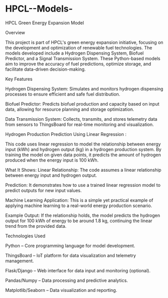 # HPCL--Models-
HPCL Green Energy Expansion Model

Overview

This project is part of HPCL's green energy expansion initiative, focusing on the development and optimization of renewable fuel technologies. The models developed include a Hydrogen Dispensing System, Biofuel Predictor, and a Signal Transmission System. These Python-based models aim to improve the accuracy of fuel predictions, optimize storage, and facilitate data-driven decision-making.

Key Features

Hydrogen Dispensing System: Simulates and monitors hydrogen dispensing processes to ensure efficient and safe fuel distribution.

Biofuel Predictor: Predicts biofuel production and capacity based on input data, allowing for resource planning and storage optimization.

Data Transmission System: Collects, transmits, and stores telemetry data from sensors to ThingsBoard for real-time monitoring and visualization.

Hydrogen Production Prediction Using Linear Regression :

This code uses linear regression to model the relationship between energy input (kWh) and hydrogen output (kg) in a hydrogen production system. By training the model on given data points, it predicts the amount of hydrogen produced when the energy input is 100 kWh.

What It Shows:
Linear Relationship: The code assumes a linear relationship between energy input and hydrogen output.

Prediction: It demonstrates how to use a trained linear regression model to predict outputs for new input values.

Machine Learning Application: This is a simple yet practical example of applying machine learning to a real-world energy production scenario.

Example Output:
If the relationship holds, the model predicts the hydrogen output for 100 kWh of energy to be around 1.8 kg, continuing the linear trend from the provided data.

Technologies Used

Python – Core programming language for model development.

ThingsBoard – IoT platform for data visualization and telemetry management.

Flask/Django – Web interface for data input and monitoring (optional).

Pandas/Numpy – Data processing and predictive analytics.

Matplotlib/Seaborn – Data visualization and reporting.


